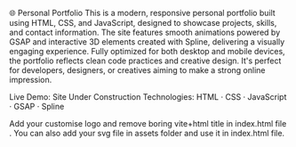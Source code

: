 🌐 Personal Portfolio
This is a modern, responsive personal portfolio built using HTML, CSS, and JavaScript, designed to showcase projects, skills, and contact information. The site features smooth animations powered by GSAP and interactive 3D elements created with Spline, delivering a visually engaging experience. Fully optimized for both desktop and mobile devices, the portfolio reflects clean code practices and creative design. It's perfect for developers, designers, or creatives aiming to make a strong online impression.

Live Demo: Site Under Construction
Technologies: HTML · CSS · JavaScript · GSAP · Spline


Add your customise logo and remove boring  vite+html title in index.html file .
You can also add your svg file in assets folder and use it in index.html file.